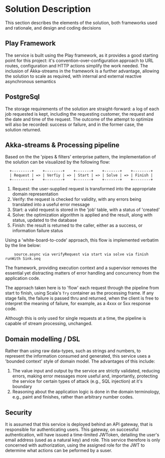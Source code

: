 # Solution Description
This section describes the elements of the solution, both frameworks used and rationale, and design and coding
decisions

## Play Framework
The service is built using the Play framework, as it provides a good starting point for this project: 
it's convention-over-configuration approach to URL routes, configuration and HTTP actions simplify the work needed.
The inclusion of Akka-streams in the framework is a further advantage, allowing the solution to scale as required,
with internal and external reactive asynchronous semantics

## PostgreSql
The storage requirements of the solution are straight-forward: a log of each job requested is kept, including 
the requesting customer, the request and the date and time of the request.  The outcome of the attempt to 
optimize will also be recorded: success or failure, and in the former case, the solution returned.

## Akka-streams & Processing pipeline
Based on the the 'pipes & filters' enterprise pattern, the implementation of the solution can be visualized
by the following flow:

```
  +---------+    +--------+    +-------+    +-------+    +--------+
  | Request | => | Verfiy | => | Start | => | Solve | => | Finish |
  +---------+    +--------+    +-------+    +-------+    +--------+
```
1.  Request: the user-supplied request is transformed into the appropriate domain representation
2.  Verify: the request is checked for validity, with any errors being translated into a useful error message
3.  Start: a valid request is stored in the 'job' table, with a status of 'created'
4.  Solve: the optimization algorithm is applied and the result, along with status, updated to the database
5.  Finish: the result is returned to the caller, either as a success, or information failure status

Using a 'white-board-to-code' approach, this flow is implemented verbatim by the line below:
```
    source.async via verifyRequest via start via solve via finish runWith Sink.seq
```
The framework, providing execution context and a supervisor removes the essential yet distracting
matters of error handling and concurrency from the application code.

The approach taken here is to 'flow' each request through the pipeline from start to finish, using Scala's `Try`
container as the processing frame.  If any stage fails, the failure is passed thru and returned, when the client
is free to interpret the meaning of failure, for example, as a 4xxx or 5xx response code.

Although this is only used for single requests at a time, the pipeline is capable of stream processing, unchanged.

## Domain modelling / DSL
Rather than using raw data-types, such as strings and numbers, to represent the information consumed and generated,
this service uses a 'bounded context' style of domain model.  The advantages of this include:
1.   The value input and output by the service are strictly validated, reducing errors, making error messages more
useful and, importantly, protecting the service for certain types of attack (e.g., SQL injection) at it's boundary
2.  Reasoning about the application logic is done in the domain terminology, e.g., paint and finishes, rather than
arbitrary number codes.

## Security
It is assumed that this service is deployed behind an API gateway, that is responsible for authenticating users.
This gateway, on successful authentication, will have issued a time-limited JWToken, detailing the user's email
address (used as a natural key) and role.  This service therefore is only concerned with authorization, using the
assigned role for the JWT to determine what actions can be peformed by a suser.



